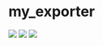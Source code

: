 # my_exporter

![](https://github.com/yotsuya/my_exporter/workflows/Go/badge.svg)
![](https://github.com/yotsuya/my_exporter/workflows/CI/badge.svg)
![](https://github.com/yotsuya/my_exporter/workflows/My%20Workflow/badge.svg)
